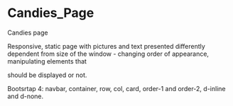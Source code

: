 # Candies_Page
Candies page


Responsive, static page with pictures and text presented differently dependent from size of the window - changing order of appearance, manipulating elements that 

should be displayed or not.

Bootsrtap 4:
navbar, container, row, col, card, order-1 and order-2, d-inline and d-none.
